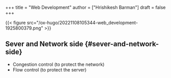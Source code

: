 +++
title = "Web Development"
author = ["Hrishikesh Barman"]
draft = false
+++

{{< figure src="/ox-hugo/20221108105344-web_development-1925800379.png" >}}


## Sever and Network side {#sever-and-network-side}

-   Congestion control (to protect the network)
-   Flow control (to protect the server)
